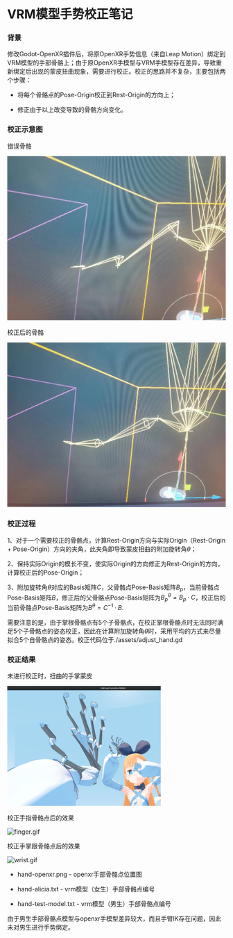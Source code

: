 # VRM模型手势校正笔记

### 背景

修改Godot-OpenXR插件后，将原OpenXR手势信息（来自Leap Motion）绑定到VRM模型的手部骨骼上；由于原OpenXR手模型与VRM手模型存在差异，导致重新绑定后出现的蒙皮扭曲现象，需要进行校正。校正的思路并不复杂，主要包括两个步骤：

- 将每个骨骼点的Pose-Origin校正到Rest-Origin的方向上；

- 修正由于以上改变导致的骨骼方向变化。

### 校正示意图

错误骨骼

![1.jpg](screenshots/1.jpg)

校正后的骨骼

![2.jpg](screenshots/2.jpg)

### 校正过程

1、对于一个需要校正的骨骼点，计算Rest-Origin方向与实际Origin（Rest-Origin + Pose-Origin）方向的夹角，此夹角即导致蒙皮扭曲的附加旋转角$θ$；

2、保持实际Origin的模长不变，使实际Origin的方向修正为Rest-Origin的方向，计算校正后的Pose-Origin；

3、附加旋转角$θ$对应的Basis矩阵$C$，父骨骼点Pose-Basis矩阵$B_p$，当前骨骼点Pose-Basis矩阵$B$，修正后的父骨骼点Pose-Basis矩阵为$B_p^θ=B_p·C$，校正后的当前骨骼点Pose-Basis矩阵为$B^θ​=C^{-1}·B$. 

需要注意的是，由于掌根骨骼点有5个子骨骼点，在校正掌根骨骼点时无法同时满足5个子骨骼点的姿态校正，因此在计算附加旋转角$θ$时，采用平均的方式来尽量拟合5个自骨骼点的姿态。校正代码位于./assets/adjust_hand.gd

### 校正结果

未进行校正时，扭曲的手掌蒙皮

![initial.png](screenshots/initial.png)

校正手指骨骼点后的效果

![finger.gif](screenshots/finger.gif)

校正手掌跟骨骼点后的效果

![wrist.gif](screenshots/wrist.gif)

- hand-openxr.png - openxr手部骨骼点位置图

- hand-alicia.txt - vrm模型（女生）手部骨骼点编号

- hand-test-model.txt - vrm模型（男生）手部骨骼点编号

由于男生手部骨骼点模型与openxr手模型差异较大，而且手臂IK存在问题，因此未对男生进行手势绑定。

